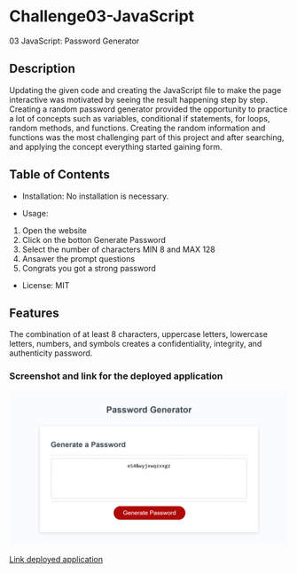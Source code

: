 # Challenge03-JavaScript
03 JavaScript: Password Generator

## Description

Updating the given code and creating the JavaScript file to make the page interactive was motivated by seeing the result happening step by step.
Creating a random password generator provided the opportunity to practice a lot of concepts such as variables, conditional if statements, for loops, random methods, and functions.
Creating the random information and functions was the most challenging part of this project and after searching, and applying the concept everything started gaining form.


## Table of Contents 

- Installation: No installation is necessary. 

- Usage: 
1. Open the website
2. Click on the botton Generate Password
3. Select the number of characters MIN 8 and MAX 128
4. Ansawer the prompt questions
5. Congrats you got a strong password

- License: MIT


## Features
The combination of at least 8 characters, uppercase letters, lowercase letters, numbers, and symbols creates a confidentiality, integrity, and authenticity password.


### Screenshot and link for the deployed application

![Screenshot of deployed application](./assets/screenshot.png)

[Link deployed application](https://elisamarchete.github.io/Challenge03-JavaScript)
